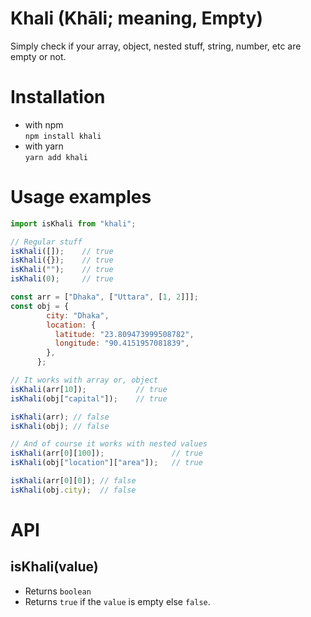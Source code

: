 # Khali (Khāli; meaning, Empty)
Simply check if your array, object, nested stuff, string, number, etc are empty or not.


# Installation
- with npm  
`npm install khali`
- with yarn  
`yarn add khali`


# Usage examples
```js
import isKhali from "khali";

// Regular stuff
isKhali([]);    // true
isKhali({});    // true
isKhali("");    // true
isKhali(0);     // true

const arr = ["Dhaka", ["Uttara", [1, 2]]];
const obj = {
        city: "Dhaka",
        location: {
          latitude: "23.809473999508782",
          longitude: "90.4151957081839",
        },
      };

// It works with array or, object
isKhali(arr[10]);           // true
isKhali(obj["capital"]);    // true

isKhali(arr); // false
isKhali(obj); // false

// And of course it works with nested values
isKhali(arr[0][100]);               // true
isKhali(obj["location"]["area"]);   // true

isKhali(arr[0][0]); // false
isKhali(obj.city);  // false
```


# API
## isKhali(value)
- Returns `boolean`
- Returns `true` if the `value` is empty else `false`.
